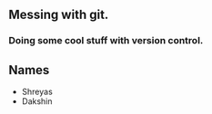 ## Messing with git.
### Doing some cool stuff with version control.



## Names 
- Shreyas 
- Dakshin
